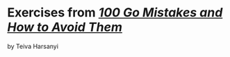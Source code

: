 # Exercises from *[100 Go Mistakes and How to Avoid Them](https://www.manning.com/books/100-go-mistakes-and-how-to-avoid-them)*

by Teiva Harsanyi
